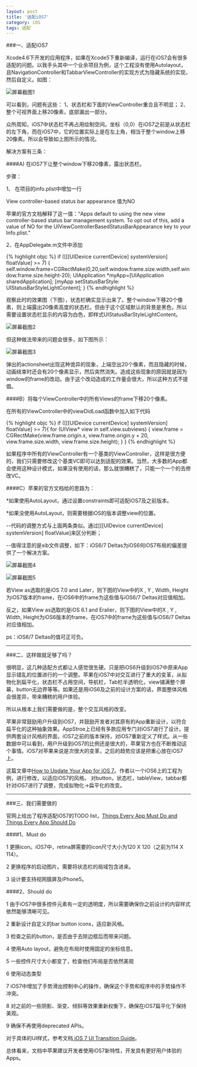 ```yaml
---
layout: post
title: '适配iOS7'
category: iOS
tags: 适配
---
```


###一、适配iOS7

Xcode4.6下开发的应用程序，如果在Xcode5下重新编译，运行在iOS7会有很多适配的问题。以我手头其中一个业余项目为例，这个工程没有使用Autolayout，且NavigationController和TabbarViewController的实现方式为隐藏系统的实现，然后自定义。如图：

![屏幕截图1](/assets/20131010adaptiOS7_1.png)

可以看到，问题有这些：
1、状态栏和下面的ViewController重合且不明显；
2、整个可视界面上移20像素，底部漏出一部分。

众所周知，iOS7中状态栏不再占用绘制空间。坐标（0,0）在iOS7之前是从状态栏的左下角，而在iOS7中，它的位置实际上是在左上角，相当于整个window上移20像素。所以会导致如上图所示的情况。

解决方案有三条：

####A) 在iOS7下让整个window下移20像素，露出状态栏。

步骤：

1、	在项目的info.plist中增加一行

View controller-based status bar appearance 值为NO

苹果的官方文档解释了这一值：“Apps default to using the new view controller-based status bar management system. To opt out of this, add a value of NO for the UIViewControllerBasedStatusBarAppearance key to your Info.plist.”

2、在AppDelegate.m文件中添加

{% highlight objc %}
if ([[[UIDevice currentDevice] systemVersion] floatValue] >= 7) {
      self.window.frame=CGRectMake(0,20,self.window.frame.size.width,self.window.frame.size.height-20);
      UIApplication *myApp=[UIApplication sharedApplication];
      [myApp setStatusBarStyle: UIStatusBarStyleLightContent];
}
{% endhighlight %}

观察此时的效果图（下图），状态栏确实显示出来了。整个window下移20个像素，则上端露出20像素高度的状态栏。但由于这个区域默认的背景是黑色，所以需要设置状态栏显示的内容为白色，即样式UIStatusBarStyleLightContent。

![屏幕截图2](/assets/20131010adaptiOS7_2.png)

但这种做法带来的问题会很多，如下图所示：

![屏幕截图3](/assets/20131010adaptiOS7_3.png)

弹出的actionsheet出现这种诡异的现象，上端空出20个像素，而且隐藏的时候，动画结束时还会有20个像素显示，然后突然消失。造成这些现象的原因就是因为window的frame的改动。由于这个改动造成的工作量会很大，所以这种方式不提倡。

####B）将每个ViewController中的所有Views的frame下移20个像素。

在所有的ViewController中的viewDidLoad函数中加入如下代码

{% highlight objc %}
    if ([[[UIDevice currentDevice] systemVersion] floatValue] >= 7){
        for (UIView* view in self.view.subviews) {
            view.frame = CGRectMake(view.frame.origin.x, view.frame.origin.y + 20, view.frame.size.width,          view.frame.size.height);
        }
}
{% endhighlight %}

如果程序中所有的ViewController有一个基类的ViewController，这样是很方便的，我们只需要修改这个基类VC即可以达到适配的效果。当然，大多数的App都会使用这种设计模式，如果没有使用的话，那么就很糟糕了，只能一个一个的去修改VC。

####C）苹果的官方文档给的思路为：

*如果使用AutoLayout，通过设置constraints即可适配iOS7及之前版本。

*如果没使用AutoLayout，则需要根据iOS的版本调整view的位置。

--代码的调整方式与上面两条类似。通过[[[UIDevice currentDevice] systemVersion] floatValue]来区分判断；

--值得注意的是xib文件调整，如下：iOS6/7 Deltas为iOS6何iOS7布局的偏差提供了一个解决方案。

![屏幕截图4](/assets/20131010adaptiOS7_4.png)

![屏幕截图5](/assets/20131010adaptiOS7_5.png)

若View as选取的是iOS 7.0 and Later，则下图的View中的X , Y , Width, Height为iOS7版本的frame，在iOS6中的frame为这些值与iOS6/7 Deltas对应值相加。

反之，如果View as选取的是iOS 6.1 and Eralier，则下图的View中的X , Y , Width, Height为iOS6版本的frame，在iOS7中的frame为这些值与iOS6/7 Deltas对应值相加。

ps：iOS6/7 Deltas的值可正可负。

----

###二、这样做就足够了吗？

很明显，这几种适配方式都让人感觉很生硬。只是把iOS6升级到iOS7中原来App显示错乱的位置进行的一个调整。苹果在iOS7中对交互进行了重大的变革，从拟物化到扁平化，状态栏不占用空间，导航栏，Tab栏半透明化，view铺满整个屏幕，button无边界等等。如果还是用iOS6及之前的设计方案的话，界面整体风格会很差异，带来糟糕的用户体验。

所以从根本上我们需要做的是，整个交互风格的改变。

苹果非常鼓励用户升级到iOS7，并鼓励开发者对其原有的App重新设计，以符合扁平化的这种抽象效果。AppStroe上已经有多款应用专门对iOS7进行了设计。提供两套设计风格的界面，iOS7之前的版本保持，对iOS7重新定义了样式。从一些数据中可以看到，用户升级到iOS7的比例还是很大的，苹果官方也在不断推动这个事情。iOS7对苹果来说是次很大的变革，之后的趋势应该是把重心放在iOS7上。

这篇文章中[How to Update Your App for iOS 7](http://www.raywenderlich.com/49316/how-to-update-your-app-for-ios-7)。作者以一个iOS6上的工程为例，进行修改，以适应iOS7的风格。
对button，状态栏，tableView，tabbar都针对iOS7进行了调整，完成拟物化->扁平化的改变。

----


###三、我们需要做的

官网上给出了程序适配iOS7的TODO list，[Things Every App Must Do and Things Every App Should Do](https://developer.apple.com/library/ios/documentation/UserExperience/Conceptual/TransitionGuide/Scoping.html#//apple_ref/doc/uid/TP40013174-CH7-SW1)

####1、Must do

1 更换icon。iOS7中，retina屏需要的icon尺寸大小为120 X 120（之前为114 X 114）。

2 更换程序的启动图片。需要将状态栏的局域包含进来。

3 设计要支持视网膜屏及iPhone5。

####2、Should do

1 由于iOS7中很多控件元素有一定的透明度，所以需要确保你之前设计的内容样式依然能够清晰可见。

2 重新设计自定义的bar button icons，适应新风格。

3 检查之前的button，是否由于去除边框后而带来问题。

4 使用Auto layout，避免在布局时使用固定的坐标信息。

5 一些控件尺寸大小都变了，检查他们布局是否依然美观

6 使用动态类型

7 iOS7中增加了手势滑出控制中心的操作，确保这个手势和程序中的手势操作不冲突。

8 对之前的一些阴影、渐变、倾斜等效果重新权衡下，确保在iOS7扁平化下保持美观。

9 确保不再使用deprecated APIs。


对于具体的UI样式，参考文档[ iOS 7 UI Transition Guide](https://developer.apple.com/library/ios/documentation/UserExperience/Conceptual/TransitionGuide/AppearanceCustomization.html#//apple_ref/doc/uid/TP40013174-CH15-SW1)。

总体看来，文档中苹果建议开发者使用iOS7新特性，开发具有更好用户体验的Apps。

